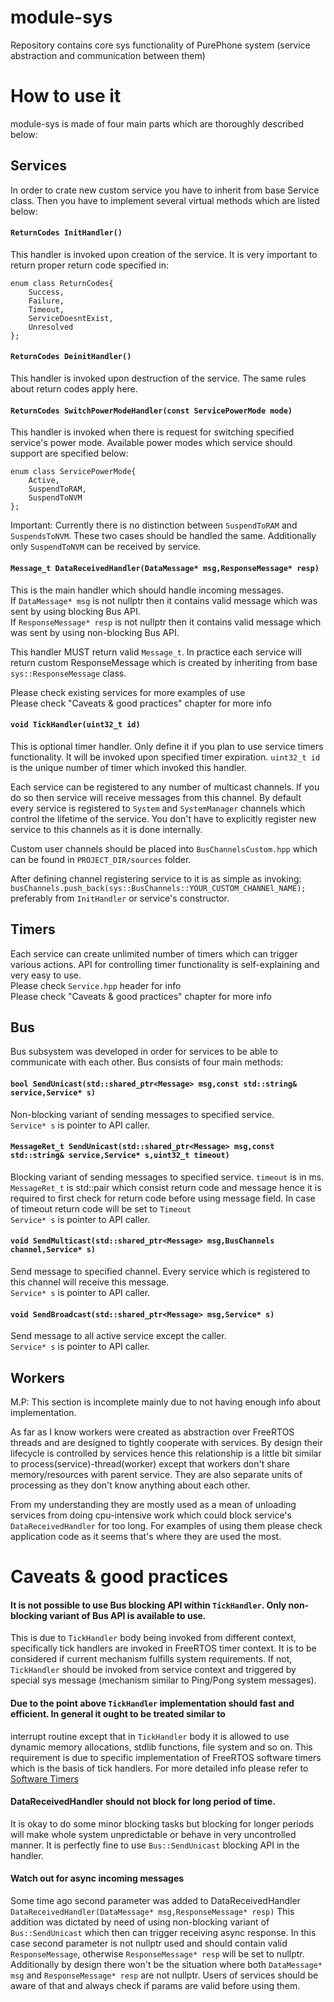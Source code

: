 # module-sys
Repository contains core sys functionality of PurePhone system (service abstraction and communication between them)

# How to use it

module-sys is made of four main parts which are thoroughly described below:

## Services
In order to crate new custom service you have to inherit from base Service class. Then you have to implement
several virtual methods which are listed below:
#### `ReturnCodes InitHandler()`
This handler is invoked upon creation of the service. It is very important to return proper return code specified in:
````
enum class ReturnCodes{
    Success,
    Failure,
    Timeout,
    ServiceDoesntExist,
    Unresolved
};
````
#### `ReturnCodes DeinitHandler()`  
This handler is invoked upon destruction of the service. The same rules about return codes apply here.
#### `ReturnCodes SwitchPowerModeHandler(const ServicePowerMode mode)`  
This handler is invoked when there is request for switching specified service's power mode. Available power modes which
service should support are specified below:
````
enum class ServicePowerMode{
    Active,
    SuspendToRAM,
    SuspendToNVM
}; 
````

Important: Currently there is no distinction between `SuspendToRAM` and `SuspendsToNVM`. These two cases should be handled the same.  Additionally only `SuspendToNVM` can be received by service.

#### `Message_t DataReceivedHandler(DataMessage* msg,ResponseMessage* resp)`  
This is the main handler which should handle incoming messages.  
If `DataMessage* msg` is not nullptr then it contains valid message which was sent by using blocking Bus API.  
If `ResponseMessage* resp` is not nullptr then it contains valid message which was sent by using non-blocking Bus API.

This handler MUST return valid `Message_t`. In practice each service will return custom ResponseMessage which is created
by inheriting from base `sys::ResponseMessage` class.  

Please check existing services for more examples of use    
Please check "Caveats & good practices" chapter for more info   
#### `void TickHandler(uint32_t id)`  
This is optional timer handler. Only define it if you plan to use service timers functionality. It will be invoked upon specified timer expiration.
`uint32_t id` is the unique number of timer which invoked this handler.

Each service can be registered to any number of multicast channels. If you do so then service will receive messages from this channel. By default
every service is registered to `System` and `SystemManager` channels which control the lifetime of the service. You don't have to explicitly 
register new service to this channels as it is done internally.  

Custom user channels should be placed into `BusChannelsCustom.hpp` which can be found in `PROJECT_DIR/sources` folder.  

After defining channel registering service to it is as simple as invoking:
`busChannels.push_back(sys::BusChannels::YOUR_CUSTOM_CHANNEl_NAME);`  
preferably from `InitHandler` or service's constructor.


## Timers
Each service can create unlimited number of timers which can trigger various actions. API for controlling timer functionality
is self-explaining and very easy to use.  
Please check `Service.hpp` header for info    
Please check "Caveats & good practices" chapter for more info  

## Bus
Bus subsystem was developed in order for services to be able to communicate with each other. Bus consists of four main methods:
#### `bool SendUnicast(std::shared_ptr<Message> msg,const std::string& service,Service* s)`  
Non-blocking variant of sending messages to specified service.  
`Service* s` is pointer to API caller.
#### `MessageRet_t SendUnicast(std::shared_ptr<Message> msg,const std::string& service,Service* s,uint32_t timeout)`  
Blocking variant of sending messages to specified service. `timeout` is in ms. `MessageRet_t` is std::pair which consist return code and message hence
it is required to first check for return code before using message field. In case of timeout return code will be set to `Timeout`    
`Service* s` is pointer to API caller.
#### `void SendMulticast(std::shared_ptr<Message> msg,BusChannels channel,Service* s)`  
Send message to specified channel. Every service which is registered to this channel will receive this message.  
`Service* s` is pointer to API caller.
#### `void SendBroadcast(std::shared_ptr<Message> msg,Service* s)`
Send message to all active service except the caller.  
`Service* s` is pointer to API caller.


## Workers
M.P: This section is incomplete mainly due to not having enough info about implementation. 

As far as I know workers were created as abstraction over FreeRTOS threads and are designed to tightly cooperate with services.
By design their lifecycle is controlled by services hence this relationship is a little bit similar to process(service)-thread(worker) except
that workers don't share memory/resources with parent service. They are also separate units of processing as they don't know anything about each other.

From my understanding they are mostly used as a mean of unloading services from doing cpu-intensive work which could block service's `DataReceivedHandler` for too long.
For examples of using them please check application code as it seems that's where they are used the most.

# Caveats & good practices #

#### It is not possible to use Bus blocking API within `TickHandler`. Only non-blocking variant of Bus API is available to use.
This is due to `TickHandler` body being invoked from different context, specifically tick handlers are invoked in 
FreeRTOS timer context. It is to be considered if current mechanism fulfills system requirements. If not, `TickHandler`
should be invoked from service context and triggered by special sys message (mechanism similar to Ping/Pong system messages).

#### Due to the point above `TickHandler` implementation should fast and efficient. In general it ought to be treated similar to
interrupt routine except that in `TickHandler` body it is allowed to use dynamic memory allocations, stdlib functions, file system and so on.
This requirement is due to specific implementation of FreeRTOS software timers which is the basis of tick handlers. For more detailed info please
refer to [Software Timers](https://www.freertos.org/FreeRTOS-Software-Timer-API-Functions.html)
 

#### DataReceivedHandler should not block for long period of time.  
It is okay to do some minor blocking tasks but blocking for longer periods will make whole system unpredictable or behave
in very uncontrolled manner. It is perfectly fine to use `Bus::SendUnicast` blocking API in the handler.

#### Watch out for async incoming messages  
Some time ago second parameter was added to DataReceivedHandler 
`DataReceivedHandler(DataMessage* msg,ResponseMessage* resp)`
This addition was dictated by need of using non-blocking variant of `Bus::SendUnicast` which then can trigger receiving async
response. In this case second parameter is not nullptr used and should contain valid `ResponseMessage`, otherwise 
`ResponseMessage* resp` will be set to nullptr. Additionally by design there won't be the situation where both `DataMessage* msg`
and `ResponseMessage* resp` are not nullptr. Users of services should be aware of that and always check if params are valid 
before using them.




